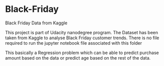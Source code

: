 # Black-Friday
Black Friday Data from Kaggle

This project is part of Udacity nanodegree program. The Dataset  has been taken from Kaggle to analyse Black Friday customer trends.
There is no file required to run the jupyter notebook file associated with this folder

This basically a Regression problem which can be able to predict purchase amount based on the data or predict age based on the rest of the data.
